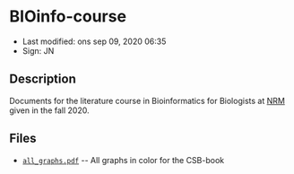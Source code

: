 # BIOinfo-course

- Last modified: ons sep 09, 2020  06:35
- Sign: JN

## Description

Documents for the literature course in Bioinformatics for Biologists at
[NRM](https://www.nrm.se/) given in the fall 2020.


## Files

- [`all_graphs.pdf`](all_graphs.pdf) -- All graphs in color for the CSB-book

